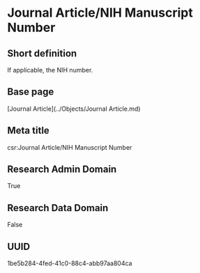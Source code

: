 # Journal Article/NIH Manuscript Number
## Short definition
If applicable, the NIH number.
## Base page
[Journal Article](../Objects/Journal Article.md)
## Meta title
csr:Journal Article/NIH Manuscript Number
## Research Admin Domain
True
## Research Data Domain
False
## UUID
1be5b284-4fed-41c0-88c4-abb97aa804ca
